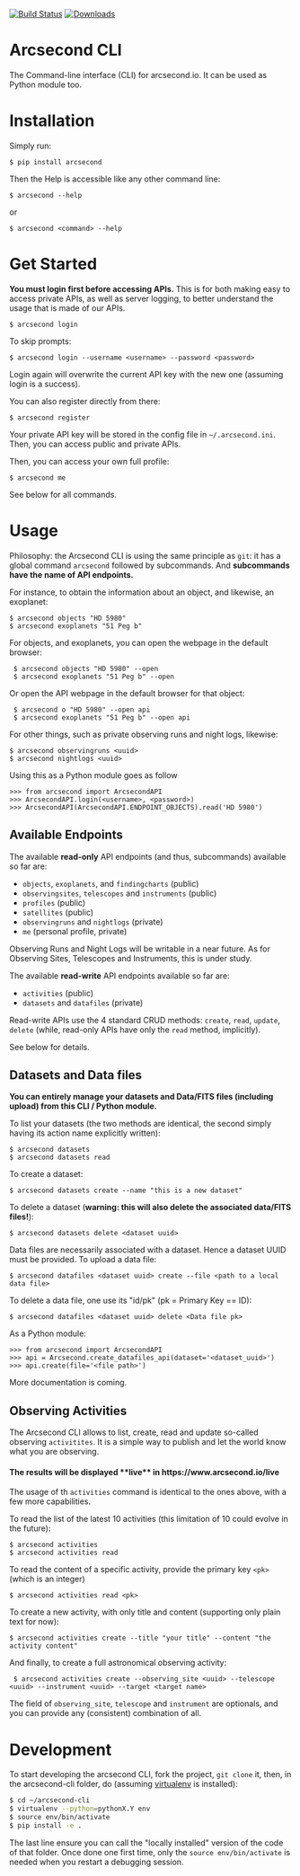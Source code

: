 [![Build Status](https://img.shields.io/endpoint.svg?url=https%3A%2F%2Factions-badge.atrox.dev%2Farcsecond-io%2Fcli%2Fbadge&style=flat)](https://actions-badge.atrox.dev/arcsecond-io/cli/goto) [![Downloads](http://pepy.tech/badge/arcsecond)](http://pepy.tech/project/arcsecond)

# Arcsecond CLI

The Command-line interface (CLI) for arcsecond.io. It can be used as Python module too.


# Installation

Simply run:

    $ pip install arcsecond

Then the Help is accessible like any other command line:

    $ arcsecond --help

or 

    $ arcsecond <command> --help
    
    
# Get Started 
    
**You must login first before accessing APIs.** This is for both making easy to access private APIs, as well as server
logging, to better understand the usage that is made of our APIs. 

    $ arcsecond login 
    
To skip prompts:

    $ arcsecond login --username <username> --password <password>

Login again will overwrite the current API key with the new one (assuming login is a success).

You can also register directly from there:

    $ arcsecond register 

Your private API key will be stored in the config file in `~/.arcsecond.ini`. Then, you can access public and private APIs. 

Then, you can access your own full profile:

    $ arcsecond me

See below for all commands.

# Usage

Philosophy: the Arcsecond CLI is using the same principle as `git`: it has a global
command `arcsecond` followed by subcommands. And **subcommands have the name of API endpoints.**

For instance, to obtain the information about an object, and likewise, an exoplanet:

    $ arcsecond objects "HD 5980"
    $ arcsecond exoplanets "51 Peg b"
         
For objects, and exoplanets, you can open the webpage in the default browser:     

     $ arcsecond objects "HD 5980" --open
     $ arcsecond exoplanets "51 Peg b" --open

Or open the API webpage in the default browser for that object:     

     $ arcsecond o "HD 5980" --open api
     $ arcsecond exoplanets "51 Peg b" --open api
    
For other things, such as private observing runs and night logs, likewise:

    $ arcsecond observingruns <uuid>
    $ arcsecond nightlogs <uuid>    

Using this as a Python module goes as follow

    >>> from arcsecond import ArcsecondAPI
    >>> ArcsecondAPI.login(<username>, <password>)
    >>> ArcsecondAPI(ArcsecondAPI.ENDPOINT_OBJECTS).read('HD 5980')

## Available Endpoints

The available **read-only** API endpoints (and thus, subcommands) available so far are: 
* `objects`, `exoplanets`, and `findingcharts` (public)
* `observingsites`, `telescopes` and `instruments` (public)
* `profiles` (public)
* `satellites` (public)
* `observingruns` and `nightlogs` (private)
* `me` (personal profile, private)

Observing Runs and Night Logs will be writable in a near future. As for Observing Sites, Telescopes
and Instruments, this is under study.

The available **read-write** API endpoints available so far are: 
* `activities` (public)
* `datasets` and `datafiles` (private)

Read-write APIs use the 4 standard CRUD methods: `create`, `read`, `update`, `delete` (while, read-only APIs
have only the `read` method, implicitly).

See below for details.

## Datasets and Data files

**You can entirely manage your datasets and Data/FITS files (including upload) from this CLI / Python module.**

To list your datasets (the two methods are identical, the second simply having its action name explicitly written):

    $ arcsecond datasets
    $ arcsecond datasets read
    
To create a dataset:

    $ arcsecond datasets create --name "this is a new dataset"

To delete a dataset (**warning: this will also delete the associated data/FITS files!**):

    $ arcsecond datasets delete <dataset uuid>
    
Data files are necessarily associated with a dataset. Hence a dataset UUID must be provided.
To upload a data file:

    $ arcsecond datafiles <dataset uuid> create --file <path to a local data file>
    
To delete a data file, one use its "id/pk" (pk = Primary Key == ID):

    $ arcsecond datafiles <dataset uuid> delete <Data file pk>
    
As a Python module:

    >>> from arcsecond import ArcsecondAPI
    >>> api = Arcsecond.create_datafiles_api(dataset='<dataset_uuid>')
    >>> api.create(file='<file path>')    

More documentation is coming.

## Observing Activities

The Arcsecond CLI allows to list, create, read and update so-called observing `activitites`. It is a simple way to publish and let the world know what you are observing.

<h4>The results will be displayed **live** in https://www.arcsecond.io/live</h4>

The usage of th `activities` command is identical to the ones above, with a few more capabilities.

To read the list of the latest 10 activities (this limitation of 10 could evolve in the future):

    $ arcsecond activities 
    $ arcsecond activities read

To read the content of a specific activity, provide the primary key `<pk>` (which is an integer) 

    $ arcsecond activities read <pk> 

To create a new activity, with only title and content (supporting only plain text for now): 

    $ arcsecond activities create --title "your title" --content "the activity content"
    
And finally, to create a full astronomical observing activity:
     
     $ arcsecond activities create --observing_site <uuid> --telescope <uuid> --instrument <uuid> --target <target name>
     
The field of `observing_site`, `telescope` and `instrument` are optionals, and you can provide any (consistent) combination of all.

# Development

To start developing the arcsecond CLI, fork the project, `git clone` it, then, in the arcsecond-cli folder, do (assuming [virtualenv](https://virtualenv.pypa.io/en/stable/) is installed):

```bash
$ cd ~/arcsecond-cli
$ virtualenv --python=pythonX.Y env
$ source env/bin/activate
$ pip install -e .
``` 

The last line ensure you can call the "locally installed" version of the code of that folder. Once done one first time, only the `source env/bin/activate` is needed when you restart a debugging session.